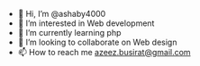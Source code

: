 - 👋 Hi, I’m @ashaby4000
- 👀 I’m interested in Web development 
- 🌱 I’m currently learning php
- 💞️ I’m looking to collaborate on Web design 
- 📫 How to reach me azeez.busirat@gmail.com 

<!---
ashaby4000/ashaby4000 is a ✨ special ✨ repository because its `README.md` (this file) appears on your GitHub profile.
You can click the Preview link to take a look at your changes.
--->
